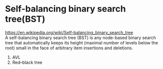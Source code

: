 # Self-balancing binary search tree(BST)
https://en.wikipedia.org/wiki/Self-balancing_binary_search_tree  
A self-balancing binary search tree (BST) is any node-based binary search tree that automatically keeps its height (maximal number of levels below the root) small in the face of arbitrary item insertions and deletions.
1. AVL
2. Red–black tree